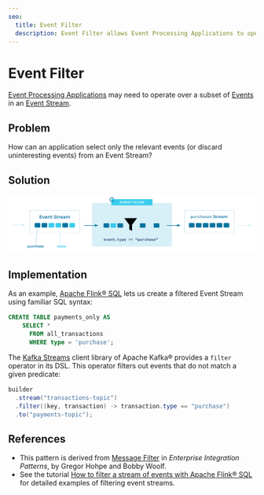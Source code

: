 ```yaml
---
seo:
  title: Event Filter
  description: Event Filter allows Event Processing Applications to operate over a subset of the Events in an Event Stream.
---
```


# Event Filter
[Event Processing Applications](event-processing-application.md) may need to operate over a subset of [Events](../event/event.md) in an [Event Stream](../event-stream/event-stream.md).

## Problem
How can an application select only the relevant events (or discard uninteresting events) from an Event Stream?

## Solution
![event-filter](../img/event-filter.svg)

## Implementation

As an example, [Apache Flink® SQL](https://nightlies.apache.org/flink/flink-docs-stable/docs/dev/table/sql/gettingstarted/) lets us create a filtered Event Stream using familiar SQL syntax:

```sql
CREATE TABLE payments_only AS
    SELECT *
      FROM all_transactions
      WHERE type = 'purchase';
```

The [Kafka Streams](https://docs.confluent.io/platform/current/streams/index.html) client library of Apache Kafka® provides a `filter` operator in its DSL. This operator filters out events that do not match a given predicate:

```java
builder
  .stream("transactions-topic")
  .filter((key, transaction) -> transaction.type == "purchase")
  .to("payments-topic");
```

## References
* This pattern is derived from [Message Filter](https://www.enterpriseintegrationpatterns.com/patterns/messaging/Filter.html) in _Enterprise Integration Patterns_, by Gregor Hohpe and Bobby Woolf.
* See the tutorial [How to filter a stream of events with Apache Flink® SQL](https://developer.confluent.io/confluent-tutorials/filtering/flinksql/) for detailed examples of filtering event streams.
